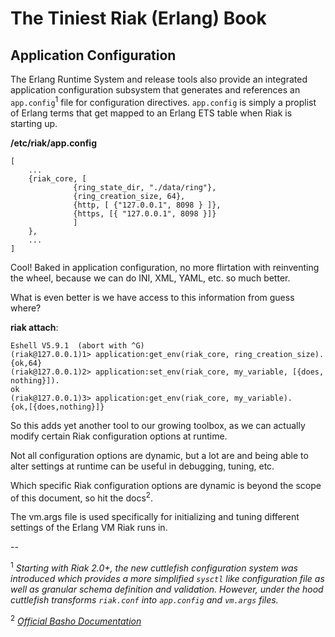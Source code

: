 # The Tiniest Riak (Erlang) Book


## Application Configuration 

The Erlang Runtime System and release tools also provide an integrated application configuration subsystem that generates and references an `app.config`<sup>1</sup> file for configuration directives.  `app.config` is simply a proplist of Erlang terms that get mapped to an Erlang ETS table when Riak is starting up.

**/etc/riak/app.config**
```
[
 	...	
	{riak_core, [             
              {ring_state_dir, "./data/ring"},
              {ring_creation_size, 64},
              {http, [ {"127.0.0.1", 8098 } ]},
              {https, [{ "127.0.0.1", 8098 }]}
              ]
    },              
	...
]
```

Cool! Baked in application configuration, no more flirtation with reinventing the wheel, because we can do INI, XML, YAML, etc. so much better.  

What is even better is we have access to this information from guess where?  

**riak attach**:

```
Eshell V5.9.1  (abort with ^G)
(riak@127.0.0.1)1> application:get_env(riak_core, ring_creation_size).
{ok,64}
(riak@127.0.0.1)2> application:set_env(riak_core, my_variable, [{does, nothing}]).
ok
(riak@127.0.0.1)3> application:get_env(riak_core, my_variable).
{ok,[{does,nothing}]}
```

So this adds yet another tool to our growing toolbox, as we can actually modify certain Riak configuration options at runtime.  

Not all configuration options are dynamic, but a lot are and being able to alter settings at runtime can be useful in debugging, tuning, etc.  

Which specific Riak configuration options are dynamic is beyond the scope of this document, so hit the docs<sup>2</sup>.

The vm.args file is used specifically for initializing and tuning different settings of the Erlang VM Riak runs in.

--

<sup>1</sup> *Starting with Riak 2.0+, the new cuttlefish configuration system was introduced which provides a more simplified `sysctl` like configuration file as well as granular schema definition and validation.  However, under the hood cuttlefish transforms `riak.conf` into `app.config` and `vm.args` files.*

<sup>2</sup> [*Official Basho Documentation*](http://docs.basho.com) 
